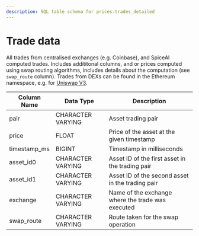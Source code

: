 ```yaml
---
description: SQL table schema for prices.trades_detailed
---
```


# Trade data

All trades from centralised exchanges (e.g. Coinbase), and SpiceAI computed trades. Includes addititonal columns, and or prices computed using swap routing algorithms, includes details about the computation (see `swap_route` column). Trades from DEXs can be found in the Ethereum namespace, e.g. for [Uniswap V3](https://docs.spice.xyz/reference/sql-query-tables/ethereum/uniswap-v3-tables).

| Column Name        | Data Type          | Description                                                         |
| ------------------ | ------------------ | ------------------------------------------------------------------- |
| pair               | CHARACTER VARYING  | Asset trading pair                                                  |
| price              | FLOAT              | Price of the asset at the given timestamp                           |
| timestamp_ms       | BIGINT             | Timestamp in milliseconds                                           |
| asset_id0          | CHARACTER VARYING  | Asset ID of the first asset in the trading pair                     |
| asset_id1          | CHARACTER VARYING  | Asset ID of the second asset in the trading pair                    |
| exchange           | CHARACTER VARYING  | Name of the exchange where the trade was executed                   |
| swap_route         | CHARACTER VARYING  | Route taken for the swap operation                                  |
